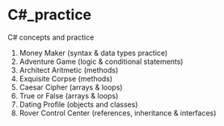 # C#_practice
 C# concepts and practice 
1. Money Maker (syntax & data types practice)
2. Adventure Game (logic & conditional statements)
3. Architect Aritmetic (methods)
4. Exquisite Corpse (methods)
5. Caesar Cipher (arrays & loops)
6. True or False (arrays & loops)
7. Dating Profile (objects and classes)
8. Rover Control Center (references, inheritance & interfaces)

